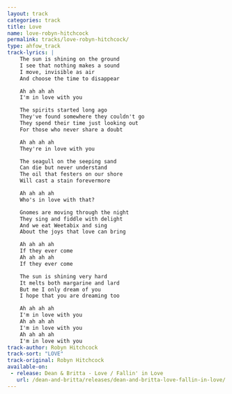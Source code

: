 ```yaml
---
layout: track
categories: track
title: Love
name: love-robyn-hitchcock
permalink: tracks/love-robyn-hitchcock/
type: ahfow_track
track-lyrics: |
    The sun is shining on the ground
    I see that nothing makes a sound
    I move, invisible as air
    And choose the time to disappear

    Ah ah ah ah
    I'm in love with you

    The spirits started long ago
    They've found somewhere they couldn't go
    They spend their time just looking out
    For those who never share a doubt

    Ah ah ah ah
    They're in love with you

    The seagull on the seeping sand
    Can die but never understand
    The oil that festers on our shore
    Will cast a stain forevermore

    Ah ah ah ah
    Who's in love with that?

    Gnomes are moving through the night
    They sing and fiddle with delight
    And we eat Weetabix and sing
    About the joys that love can bring

    Ah ah ah ah
    If they ever come
    Ah ah ah ah
    If they ever come

    The sun is shining very hard
    It melts both margarine and lard
    But me I only dream of you
    I hope that you are dreaming too

    Ah ah ah ah
    I'm in love with you
    Ah ah ah ah
    I'm in love with you
    Ah ah ah ah
    I'm in love with you
track-author: Robyn Hitchcock
track-sort: "LOVE"
track-original: Robyn Hitchcock
available-on:
 - release: Dean & Britta - Love / Fallin' in Love
   url: /dean-and-britta/releases/dean-and-britta-love-fallin-in-love/
---
```

